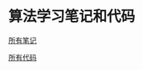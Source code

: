 # 算法学习笔记和代码

[所有笔记](https://github.com/GreyZeng/algorithm/tree/master/docs)

[所有代码](https://github.com/GreyZeng/algorithm/tree/master/src/main/java)
